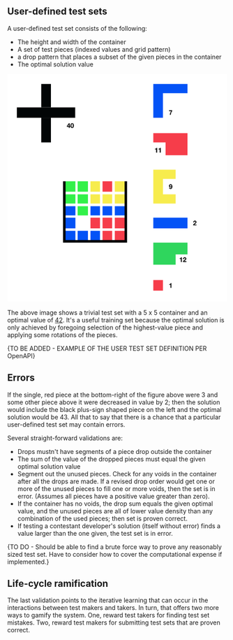 ## User-defined test sets

A user-defined test set consists of the following:

- The height and width of the container
- A set of test pieces (indexed values and grid pattern)
- a drop pattern that places a subset of the given pieces in the container
- The optimal solution value

![User-defined test set](https://github.com/tevye/Tetris-inspired-knapsack-problem-testing-facility/blob/master/userDefinedxcf.png)

The above image shows a trivial test set with a 5 x 5 container and an optimal value of [42](https://www.youtube.com/watch?v=aboZctrHfK8). It's a useful training set because the optimal solution is only achieved by foregoing selection of the highest-value piece and applying some rotations of the pieces.

{TO BE ADDED - EXAMPLE OF THE USER TEST SET DEFINITION PER OpenAPI}

## Errors

If the single, red piece at the bottom-right of the figure above were 3 and some other piece above it were decreased in value by 2; then the solution would include the black plus-sign shaped piece on the left and the optimal solution would be 43. All that to say that there is a chance that a particular user-defined test set may contain errors.

Several straight-forward validations are:

- Drops mustn't have segments of a piece drop outside the container
- The sum of the value of the dropped pieces must equal the given optimal solution value
- Segment out the unused pieces. Check for any voids in the container after all the drops are made. If a revised drop order would get one or more of the unused pieces to fill one or more voids, then the set is in error. (Assumes all pieces have a positive value greater than zero).
- If the container has no voids, the drop sum equals the given optimal value, and the unused pieces are all of lower value density than any combination of the used pieces; then set is proven correct.
- If testing a contestant developer's solution (itself without error) finds a value larger than the one given, the test set is in error.

{TO DO - Should be able to find a brute force way to prove any reasonably sized test set. Have to consider how to cover the computational expense if implemented.}

## Life-cycle ramification

The last validation points to the iterative learning that can occur in the interactions between test makers and takers. In turn, that offers two more ways to gamify the system. One, reward test takers for finding test set mistakes. Two, reward test makers for submitting test sets that are proven correct.

